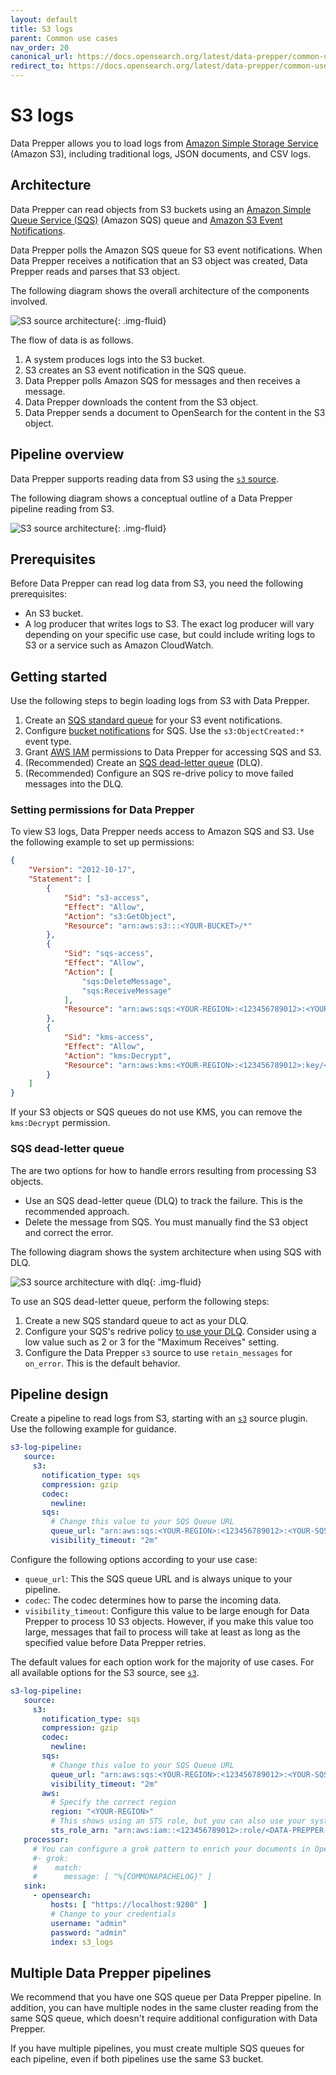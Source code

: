 ```yaml
---
layout: default
title: S3 logs
parent: Common use cases
nav_order: 20
canonical_url: https://docs.opensearch.org/latest/data-prepper/common-use-cases/s3-logs/
redirect_to: https://docs.opensearch.org/latest/data-prepper/common-use-cases/s3-logs/
---
```


# S3 logs

Data Prepper allows you to load logs from [Amazon Simple Storage Service](https://aws.amazon.com/s3/) (Amazon S3), including traditional logs, JSON documents, and CSV logs.


## Architecture

Data Prepper can read objects from S3 buckets using an [Amazon Simple Queue Service (SQS)](https://aws.amazon.com/sqs/) (Amazon SQS) queue and [Amazon S3 Event Notifications](https://docs.aws.amazon.com/AmazonS3/latest/userguide/NotificationHowTo.html).

Data Prepper polls the Amazon SQS queue for S3 event notifications. When Data Prepper receives a notification that an S3 object was created, Data Prepper reads and parses that S3 object.

The following diagram shows the overall architecture of the components involved.

<img src="{{site.url}}{{site.baseurl}}/images/data-prepper/s3-source/s3-architecture.jpg" alt="S3 source architecture">{: .img-fluid}

The flow of data is as follows.

1. A system produces logs into the S3 bucket.
2. S3 creates an S3 event notification in the SQS queue.
3. Data Prepper polls Amazon SQS for messages and then receives a message.
4. Data Prepper downloads the content from the S3 object.
5. Data Prepper sends a document to OpenSearch for the content in the S3 object.


## Pipeline overview

Data Prepper supports reading data from S3 using the [`s3` source]({{site.url}}{{site.baseurl}}/data-prepper/pipelines/configuration/sources/s3/).

The following diagram shows a conceptual outline of a Data Prepper pipeline reading from S3.

<img src="{{site.url}}{{site.baseurl}}/images/data-prepper/s3-source/s3-pipeline.jpg" alt="S3 source architecture">{: .img-fluid}

## Prerequisites

Before Data Prepper can read log data from S3, you need the following prerequisites: 

- An S3 bucket.
- A log producer that writes logs to S3. The exact log producer will vary depending on your specific use case, but could include writing logs to S3 or a service such as Amazon CloudWatch.


## Getting started

Use the following steps to begin loading logs from S3 with Data Prepper.

1. Create an [SQS standard queue](https://docs.aws.amazon.com/AWSSimpleQueueService/latest/SQSDeveloperGuide/step-create-queue.html) for your S3 event notifications. 
2. Configure [bucket notifications](https://docs.aws.amazon.com/AmazonS3/latest/userguide/ways-to-add-notification-config-to-bucket.html) for SQS. Use the `s3:ObjectCreated:*` event type.
3. Grant [AWS IAM](https://docs.aws.amazon.com/IAM/latest/UserGuide/introduction.html) permissions to Data Prepper for accessing SQS and S3.
4. (Recommended) Create an [SQS dead-letter queue](https://docs.aws.amazon.com/AWSSimpleQueueService/latest/SQSDeveloperGuide/sqs-dead-letter-queues.html) (DLQ).
5. (Recommended) Configure an SQS re-drive policy to move failed messages into the DLQ.

### Setting permissions for Data Prepper

To view S3 logs, Data Prepper needs access to Amazon SQS and S3.
Use the following example to set up permissions:

```json
{
    "Version": "2012-10-17",
    "Statement": [
        {
            "Sid": "s3-access",
            "Effect": "Allow",
            "Action": "s3:GetObject",
            "Resource": "arn:aws:s3:::<YOUR-BUCKET>/*"
        },
        {
            "Sid": "sqs-access",
            "Effect": "Allow",
            "Action": [
                "sqs:DeleteMessage",
                "sqs:ReceiveMessage"
            ],
            "Resource": "arn:aws:sqs:<YOUR-REGION>:<123456789012>:<YOUR-SQS-QUEUE>"
        },
        {
            "Sid": "kms-access",
            "Effect": "Allow",
            "Action": "kms:Decrypt",
            "Resource": "arn:aws:kms:<YOUR-REGION>:<123456789012>:key/<YOUR-KMS-KEY>"
        }
    ]
}
```

If your S3 objects or SQS queues do not use KMS, you can remove the `kms:Decrypt` permission.

### SQS dead-letter queue

The are two options for how to handle errors resulting from processing S3 objects.

- Use an SQS dead-letter queue (DLQ) to track the failure. This is the recommended approach.
- Delete the message from SQS. You must manually find the S3 object and correct the error.

The following diagram shows the system architecture when using SQS with DLQ.

<img src="{{site.url}}{{site.baseurl}}/images/data-prepper/s3-source/s3-architecture-dlq.jpg" alt="S3 source architecture with dlq">{: .img-fluid}

To use an SQS dead-letter queue, perform the following steps:

1. Create a new SQS standard queue to act as your DLQ.
2. Configure your SQS's redrive policy [to use your DLQ](https://docs.aws.amazon.com/AWSSimpleQueueService/latest/SQSDeveloperGuide/sqs-configure-dead-letter-queue.html). Consider using a low value such as 2 or 3 for the "Maximum Receives" setting.
3. Configure the Data Prepper `s3` source to use `retain_messages` for `on_error`. This is the default behavior.

## Pipeline design

Create a pipeline to read logs from S3, starting with an [`s3`]({{site.url}}{{site.baseurl}}/data-prepper/pipelines/configuration/sources/s3/) source plugin. Use the following example for guidance. 

```yaml
s3-log-pipeline:
   source:
     s3:
       notification_type: sqs
       compression: gzip
       codec:
         newline:
       sqs:
         # Change this value to your SQS Queue URL
         queue_url: "arn:aws:sqs:<YOUR-REGION>:<123456789012>:<YOUR-SQS-QUEUE>"
         visibility_timeout: "2m"
```

Configure the following options according to your use case:

* `queue_url`: This the SQS queue URL and is always unique to your pipeline.
* `codec`: The codec determines how to parse the incoming data.
* `visibility_timeout`: Configure this value to be large enough for Data Prepper to process 10 S3 objects. However, if you make this value too large, messages that fail to process will take at least as long as the specified value before Data Prepper retries.

The default values for each option work for the majority of use cases. For all available options for the S3 source, see [`s3`]({{site.url}}{{site.baseurl}}/data-prepper/pipelines/configuration/sources/s3/).

```yaml
s3-log-pipeline:
   source:
     s3:
       notification_type: sqs
       compression: gzip
       codec:
         newline:
       sqs:
         # Change this value to your SQS Queue URL
         queue_url: "arn:aws:sqs:<YOUR-REGION>:<123456789012>:<YOUR-SQS-QUEUE>"
         visibility_timeout: "2m"
       aws:
         # Specify the correct region
         region: "<YOUR-REGION>"
         # This shows using an STS role, but you can also use your system's default permissions.
         sts_role_arn: "arn:aws:iam::<123456789012>:role/<DATA-PREPPER-ROLE>"
   processor:
     # You can configure a grok pattern to enrich your documents in OpenSearch.
     #- grok:
     #    match:
     #      message: [ "%{COMMONAPACHELOG}" ]
   sink:
     - opensearch:
         hosts: [ "https://localhost:9200" ]
         # Change to your credentials
         username: "admin"
         password: "admin"
         index: s3_logs
```

## Multiple Data Prepper pipelines

We recommend that you have one SQS queue per Data Prepper pipeline. In addition, you can have multiple nodes in the same cluster reading from the same SQS queue, which doesn't require additional configuration with Data Prepper.

If you have multiple pipelines, you must create multiple SQS queues for each pipeline, even if both pipelines use the same S3 bucket.




